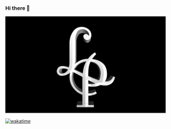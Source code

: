 ### Hi there 👋

![](https://github.com/CreedTech/CreedTech/blob/master/C55AB7BC-A036-4D71-B66C-05132D25993F.jpeg)

[![wakatime](https://wakatime.com/badge/user/2b26176a-f48a-4394-ac81-93c7fa69a6c4.svg)](https://wakatime.com/@2b26176a-f48a-4394-ac81-93c7fa69a6c4)

